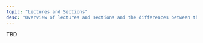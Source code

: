 ```yaml
---
topic: "Lectures and Sections"
desc: "Overview of lectures and sections and the differences between them"
---
```


TBD

